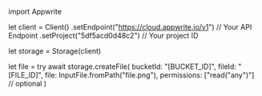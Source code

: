 import Appwrite

let client = Client()
    .setEndpoint("https://cloud.appwrite.io/v1") // Your API Endpoint
    .setProject("5df5acd0d48c2") // Your project ID

let storage = Storage(client)

let file = try await storage.createFile(
    bucketId: "[BUCKET_ID]",
    fileId: "[FILE_ID]",
    file: InputFile.fromPath("file.png"),
    permissions: ["read("any")"] // optional
)

